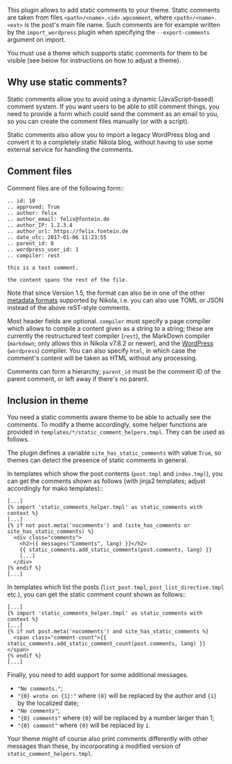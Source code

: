 This plugin allows to add static comments to your theme. Static comments are taken from files `<path>/<name>.<id>.wpcomment`, where `<path>/<name>.<ext>` is the post's main file name. Such comments are for example written by the `import_wordpress` plugin when specifying the `--export-comments` argument on import.

You must use a theme which supports static comments for them to be visible (see below for instructions on how to adjust a theme).

## Why use static comments?

Static comments allow you to avoid using a dynamic (JavaScript-based) comment system. If you want users to be able to still comment things, you need to provide a form which could send the comment as an email to you, so you can create the comment files manually (or with a script).

Static comments also allow you to import a legacy WordPress blog and convert it to a completely static Nikola blog, without having to use some external service for handling the comments.

## Comment files

Comment files are of the following form::

    .. id: 10
    .. approved: True
    .. author: felix
    .. author_email: felix@fontein.de
    .. author_IP: 1.2.3.4
    .. author_url: https://felix.fontein.de
    .. date_utc: 2017-01-06 11:23:55
    .. parent_id: 8
    .. wordpress_user_id: 1
    .. compiler: rest

    this is a test comment.

    the content spans the rest of the file.

Note that since Version 1.5, the format can also be in one of the other [metadata formats](https://getnikola.com/handbook.html#metadata-formats) supported by Nikola, i.e. you can also use TOML or JSON instead of the above reST-style comments.

Most header fields are optional. `compiler` must specify a page compiler which allows to compile a content given as a string to a string; these are currently the restructured text compiler (`rest`), the MarkDown compiler (`markdown`; only allows this in Nikola v7.8.2 or newer), and the [WordPress](https://plugins.getnikola.com/#wordpress_compiler) (`wordpress`) compiler. You can also specify `html`, in which case the comment's content will be taken as HTML without any processing.

Comments can form a hierarchy; `parent_id` must be the comment ID of the parent comment, or left away if there's no parent.

## Inclusion in theme

You need a static comments aware theme to be able to actually see the comments. To modify a theme accordingly, some helper functions are provided in `templates/*/static_comment_helpers.tmpl`. They can be used as follows.

The plugin defines a variable `site_has_static_comments` with value `True`, so themes can detect the presence of static comments in general.

In templates which show the post contents (`post.tmpl` and `index.tmpl`), you can get the comments shown as follows (with jinja2 templates; adjust accordingly for mako templates)::

    [...]
    {% import 'static_comments_helper.tmpl' as static_comments with context %}
    [...]
    {% if not post.meta('nocomments') and (site_has_comments or site_has_static_comments) %}
      <div class="comments">
        <h2>{{ messages("Comments", lang) }}</h2>
        {{ static_comments.add_static_comments(post.comments, lang) }}
        [...]
      </div>
    {% endif %}
    [...]

In templates which list the posts (`list_post.tmpl`, `post_list_directive.tmpl` etc.), you can get the static comment count shown as follows::

    [...]
    {% import 'static_comments_helper.tmpl' as static_comments with context %}
    [...]
    {% if not post.meta('nocomments') and site_has_static_comments %}
      <span class="comment-count">{{ static_comments.add_static_comment_count(post.comments, lang) }}</span>
    {% endif %}
    [...]

Finally, you need to add support for some additional messages.

- `"No comments."`;
- `"{0} wrote on {1}:"` where `{0}` will be replaced by the author and `{1}` by the localized date;
- `"No comments"`;
- `"{0} comments"` where `{0}` will be replaced by a number larger than 1;
- `"{0} comment"` where `{0}` will be replaced by `1`.

Your theme might of course also print comments differently with other messages than these, by incorporating a modified version of `static_comment_helpers.tmpl`.
